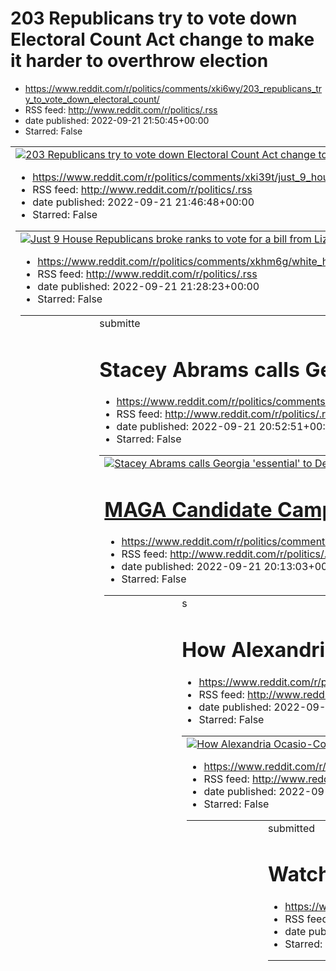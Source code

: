 # 203 Republicans try to vote down Electoral Count Act change to make it harder to overthrow election
 - https://www.reddit.com/r/politics/comments/xki6wy/203_republicans_try_to_vote_down_electoral_count/
 - RSS feed: http://www.reddit.com/r/politics/.rss
 - date published: 2022-09-21 21:50:45+00:00
 - Starred: False

<table> <tr><td> <a href="https://www.reddit.com/r/politics/comments/xki6wy/203_republicans_try_to_vote_down_electoral_count/"> <img alt="203 Republicans try to vote down Electoral Count Act change to make it harder to overthrow election" src="https://external-preview.redd.it/r5o60V2CZOp1saJtwK29VBXzXZUGd8-A9PrjzzdF1Ds.jpg?width=640&amp;crop=smart&amp;auto=webp&amp;s=af6f80d484401110919116a398cb92ea49c8e83f" title="203 Republicans try to vote down Electoral Count Act change to make it harder to 

# Just 9 House Republicans broke ranks to vote for a bill from Liz Cheney and House Democrats that aims to prevent another January 6. All of them are retiring.
 - https://www.reddit.com/r/politics/comments/xki39t/just_9_house_republicans_broke_ranks_to_vote_for/
 - RSS feed: http://www.reddit.com/r/politics/.rss
 - date published: 2022-09-21 21:46:48+00:00
 - Starred: False

<table> <tr><td> <a href="https://www.reddit.com/r/politics/comments/xki39t/just_9_house_republicans_broke_ranks_to_vote_for/"> <img alt="Just 9 House Republicans broke ranks to vote for a bill from Liz Cheney and House Democrats that aims to prevent another January 6. All of them are retiring." src="https://external-preview.redd.it/rIFq9oo0NeXEKMAsO103ke8orH-zsvQ8ZtTbb6wXZkA.jpg?width=640&amp;crop=smart&amp;auto=webp&amp;s=60421442d7fbc9b83046ad28dcc6ba086d243209" title="Just 9 House Republican

# White House slams Ted Cruz for touting infrastructure project he voted against
 - https://www.reddit.com/r/politics/comments/xkhm6g/white_house_slams_ted_cruz_for_touting/
 - RSS feed: http://www.reddit.com/r/politics/.rss
 - date published: 2022-09-21 21:28:23+00:00
 - Starred: False

<table> <tr><td> <a href="https://www.reddit.com/r/politics/comments/xkhm6g/white_house_slams_ted_cruz_for_touting/"> <img alt="White House slams Ted Cruz for touting infrastructure project he voted against" src="https://external-preview.redd.it/_i-nf9T3mfs0B5kTkman6ya69dLIkP9d4xvF_vGmWXg.jpg?width=640&amp;crop=smart&amp;auto=webp&amp;s=902cc3424039f7622fcc071df5d436dfaa25d571" title="White House slams Ted Cruz for touting infrastructure project he voted against" /> </a> </td><td> &#32; submitte

# Stacey Abrams calls Georgia 'essential' to Democrats keeping control of Congress in midterms
 - https://www.reddit.com/r/politics/comments/xkgo1x/stacey_abrams_calls_georgia_essential_to/
 - RSS feed: http://www.reddit.com/r/politics/.rss
 - date published: 2022-09-21 20:52:51+00:00
 - Starred: False

<table> <tr><td> <a href="https://www.reddit.com/r/politics/comments/xkgo1x/stacey_abrams_calls_georgia_essential_to/"> <img alt="Stacey Abrams calls Georgia 'essential' to Democrats keeping control of Congress in midterms" src="https://external-preview.redd.it/yM8S2nbLJ4PJaidakdQFeYhV-uIAZeGP8CrAUDHn8aA.jpg?width=640&amp;crop=smart&amp;auto=webp&amp;s=b93947e139fff302ede8ab0dc6946286dacdd7dc" title="Stacey Abrams calls Georgia 'essential' to Democrats keeping control of Congress in midterms" />

# MAGA Candidate Campaigning as Afghanistan Vet Has No Record of Serving There
 - https://www.reddit.com/r/politics/comments/xkfluf/maga_candidate_campaigning_as_afghanistan_vet_has/
 - RSS feed: http://www.reddit.com/r/politics/.rss
 - date published: 2022-09-21 20:13:03+00:00
 - Starred: False

<table> <tr><td> <a href="https://www.reddit.com/r/politics/comments/xkfluf/maga_candidate_campaigning_as_afghanistan_vet_has/"> <img alt="MAGA Candidate Campaigning as Afghanistan Vet Has No Record of Serving There" src="https://external-preview.redd.it/Y0DPfmZvV43SSGEaYGFDksXAcIKtFDTzTN5DUxZMyno.jpg?width=640&amp;crop=smart&amp;auto=webp&amp;s=ab1ead88e9a01b5418fe98c5fb4c370f085e2399" title="MAGA Candidate Campaigning as Afghanistan Vet Has No Record of Serving There" /> </a> </td><td> &#32; s

# How Alexandria Ocasio-Cortez inadvertently sparked the New York attorney general’s Trump lawsuit
 - https://www.reddit.com/r/politics/comments/xkeuld/how_alexandria_ocasiocortez_inadvertently_sparked/
 - RSS feed: http://www.reddit.com/r/politics/.rss
 - date published: 2022-09-21 19:45:21+00:00
 - Starred: False

<table> <tr><td> <a href="https://www.reddit.com/r/politics/comments/xkeuld/how_alexandria_ocasiocortez_inadvertently_sparked/"> <img alt="How Alexandria Ocasio-Cortez inadvertently sparked the New York attorney general’s Trump lawsuit" src="https://external-preview.redd.it/XGqfUepye1iCIEcc3uaraJlycdVdf5pOV-5pNa_0UOg.jpg?width=640&amp;crop=smart&amp;auto=webp&amp;s=4f0d78e145585f127ee31a08903569bb24f4a41a" title="How Alexandria Ocasio-Cortez inadvertently sparked the New York attorney general’s 

# In first, gay Democrat and gay Republican face off in congressional race
 - https://www.reddit.com/r/politics/comments/xkehkw/in_first_gay_democrat_and_gay_republican_face_off/
 - RSS feed: http://www.reddit.com/r/politics/.rss
 - date published: 2022-09-21 19:31:28+00:00
 - Starred: False

<table> <tr><td> <a href="https://www.reddit.com/r/politics/comments/xkehkw/in_first_gay_democrat_and_gay_republican_face_off/"> <img alt="In first, gay Democrat and gay Republican face off in congressional race" src="https://external-preview.redd.it/Bfhxp2tKMQnEdxLlgSHJ5mDx4H4fN886vgUFWQgU05Y.jpg?width=640&amp;crop=smart&amp;auto=webp&amp;s=f799da992a04fab2b1787625c68ae9b1139161aa" title="In first, gay Democrat and gay Republican face off in congressional race" /> </a> </td><td> &#32; submitted

# Watchdog Says Use 14th Amendment Against Lawmakers Who Betrayed Oaths on January 6
 - https://www.reddit.com/r/politics/comments/xkee0j/watchdog_says_use_14th_amendment_against/
 - RSS feed: http://www.reddit.com/r/politics/.rss
 - date published: 2022-09-21 19:27:54+00:00
 - Starred: False

<table> <tr><td> <a href="https://www.reddit.com/r/politics/comments/xkee0j/watchdog_says_use_14th_amendment_against/"> <img alt="Watchdog Says Use 14th Amendment Against Lawmakers Who Betrayed Oaths on January 6" src="https://external-preview.redd.it/ZfOznEXXwcy3SqJrpvxrwJdvG0FuUMreXdzl4dJGgUY.jpg?width=640&amp;crop=smart&amp;auto=webp&amp;s=4894222feedceefc56541270bb2103ddfc6fb8af" title="Watchdog Says Use 14th Amendment Against Lawmakers Who Betrayed Oaths on January 6" /> </a> </td><td> &#32

# Jon Stewart blasts DeSantis over ‘d***ish’ migrant flights
 - https://www.reddit.com/r/politics/comments/xkdif5/jon_stewart_blasts_desantis_over_dish_migrant/
 - RSS feed: http://www.reddit.com/r/politics/.rss
 - date published: 2022-09-21 18:54:17+00:00
 - Starred: False

<table> <tr><td> <a href="https://www.reddit.com/r/politics/comments/xkdif5/jon_stewart_blasts_desantis_over_dish_migrant/"> <img alt="Jon Stewart blasts DeSantis over ‘d***ish’ migrant flights" src="https://external-preview.redd.it/74QiQy5XV5Lk2-q3A3NsjkKevCydfJflTSZ_dwkrbQE.jpg?width=640&amp;crop=smart&amp;auto=webp&amp;s=0da37bc831ba4b347b4cea06780155b3478e2be5" title="Jon Stewart blasts DeSantis over ‘d***ish’ migrant flights" /> </a> </td><td> &#32; submitted by &#32; <a href="https://www.r

# Joe Biden's approval rating now as good as Ronald Reagan's at same stage
 - https://www.reddit.com/r/politics/comments/xkdgnr/joe_bidens_approval_rating_now_as_good_as_ronald/
 - RSS feed: http://www.reddit.com/r/politics/.rss
 - date published: 2022-09-21 18:52:23+00:00
 - Starred: False

<table> <tr><td> <a href="https://www.reddit.com/r/politics/comments/xkdgnr/joe_bidens_approval_rating_now_as_good_as_ronald/"> <img alt="Joe Biden's approval rating now as good as Ronald Reagan's at same stage" src="https://external-preview.redd.it/hmE9vvzV01e5_QlFM7mrWJq2N5FPhyBvrHEKHpTREX4.jpg?width=640&amp;crop=smart&amp;auto=webp&amp;s=773932c1f1c58f473a9b2530bd7812578aa5576e" title="Joe Biden's approval rating now as good as Ronald Reagan's at same stage" /> </a> </td><td> &#32; submitted 

# Ron Johnson mocked for slip saying he ‘condones’ white supremacism
 - https://www.reddit.com/r/politics/comments/xkcu5o/ron_johnson_mocked_for_slip_saying_he_condones/
 - RSS feed: http://www.reddit.com/r/politics/.rss
 - date published: 2022-09-21 18:28:37+00:00
 - Starred: False

<table> <tr><td> <a href="https://www.reddit.com/r/politics/comments/xkcu5o/ron_johnson_mocked_for_slip_saying_he_condones/"> <img alt="Ron Johnson mocked for slip saying he ‘condones’ white supremacism" src="https://external-preview.redd.it/r0RCDdYl70F6ArXAojqjJzfrY-qfIyKJSMugGY1-kpU.jpg?width=640&amp;crop=smart&amp;auto=webp&amp;s=51ecbe69605dedc4a41d2d2071b3fa15936afb9b" title="Ron Johnson mocked for slip saying he ‘condones’ white supremacism" /> </a> </td><td> &#32; submitted by &#32; <a hr

# Migrants, lawyers receive death threats after suing Florida over flights to Martha’s Vineyard
 - https://www.reddit.com/r/politics/comments/xkc8if/migrants_lawyers_receive_death_threats_after/
 - RSS feed: http://www.reddit.com/r/politics/.rss
 - date published: 2022-09-21 18:05:27+00:00
 - Starred: False

<table> <tr><td> <a href="https://www.reddit.com/r/politics/comments/xkc8if/migrants_lawyers_receive_death_threats_after/"> <img alt="Migrants, lawyers receive death threats after suing Florida over flights to Martha’s Vineyard" src="https://external-preview.redd.it/O4HD_EVkxZ7DY8TRgVNqYz43tZPsDTeSHaSPjoWWU1A.jpg?width=640&amp;crop=smart&amp;auto=webp&amp;s=fad80ebc868609e4b6127fc174f482aad9d7b423" title="Migrants, lawyers receive death threats after suing Florida over flights to Martha’s Vineya

# Trump PAC payments to law firm fighting New York probe top $1 million
 - https://www.reddit.com/r/politics/comments/xkbdwv/trump_pac_payments_to_law_firm_fighting_new_york/
 - RSS feed: http://www.reddit.com/r/politics/.rss
 - date published: 2022-09-21 17:33:28+00:00
 - Starred: False

<table> <tr><td> <a href="https://www.reddit.com/r/politics/comments/xkbdwv/trump_pac_payments_to_law_firm_fighting_new_york/"> <img alt="Trump PAC payments to law firm fighting New York probe top $1 million" src="https://external-preview.redd.it/vfUv8kXvOs8DIesemF7RCWuhluHUwdf5fG3Xk8FIJUw.jpg?width=640&amp;crop=smart&amp;auto=webp&amp;s=b11b49523b26f23f8ecc5860c2b1bcc46b05aed5" title="Trump PAC payments to law firm fighting New York probe top $1 million" /> </a> </td><td> &#32; submitted by &#3

# Ohio GOP House candidate has misrepresented military service
 - https://www.reddit.com/r/politics/comments/xkb0gw/ohio_gop_house_candidate_has_misrepresented/
 - RSS feed: http://www.reddit.com/r/politics/.rss
 - date published: 2022-09-21 17:19:35+00:00
 - Starred: False

<table> <tr><td> <a href="https://www.reddit.com/r/politics/comments/xkb0gw/ohio_gop_house_candidate_has_misrepresented/"> <img alt="Ohio GOP House candidate has misrepresented military service" src="https://external-preview.redd.it/LFq0Lm1nn6PwUS36gzouOLBpRJVL8cYR0sy2IeZ3_M8.jpg?width=640&amp;crop=smart&amp;auto=webp&amp;s=33bf9a3ba10b9799331023f4cead9dd99ef0317b" title="Ohio GOP House candidate has misrepresented military service" /> </a> </td><td> &#32; submitted by &#32; <a href="https://www

# Opinion | Shocker: Most Republicans oppose plan to avert a 2024 Trump coup
 - https://www.reddit.com/r/politics/comments/xkaiqr/opinion_shocker_most_republicans_oppose_plan_to/
 - RSS feed: http://www.reddit.com/r/politics/.rss
 - date published: 2022-09-21 17:00:53+00:00
 - Starred: False

<table> <tr><td> <a href="https://www.reddit.com/r/politics/comments/xkaiqr/opinion_shocker_most_republicans_oppose_plan_to/"> <img alt="Opinion | Shocker: Most Republicans oppose plan to avert a 2024 Trump coup" src="https://external-preview.redd.it/9DodU7V6sJgX_kpV5peE_zHkg6-PknxohfrM9YlisZ8.jpg?width=640&amp;crop=smart&amp;auto=webp&amp;s=1a0554e9d012648e8064e29ea40fcc6118df9daf" title="Opinion | Shocker: Most Republicans oppose plan to avert a 2024 Trump coup" /> </a> </td><td> &#32; submitt

# Watchdog Group Accuses Senate G.O.P. Campaign Arm of Breaking the Law
 - https://www.reddit.com/r/politics/comments/xk9tx4/watchdog_group_accuses_senate_gop_campaign_arm_of/
 - RSS feed: http://www.reddit.com/r/politics/.rss
 - date published: 2022-09-21 16:34:54+00:00
 - Starred: False

<table> <tr><td> <a href="https://www.reddit.com/r/politics/comments/xk9tx4/watchdog_group_accuses_senate_gop_campaign_arm_of/"> <img alt="Watchdog Group Accuses Senate G.O.P. Campaign Arm of Breaking the Law" src="https://external-preview.redd.it/811aBO7G45jtZSmMfeTmD4svNC0do5bmX7S_S8zb4zk.jpg?width=640&amp;crop=smart&amp;auto=webp&amp;s=22ac12976855ec4307aa41392e678d6f8c646279" title="Watchdog Group Accuses Senate G.O.P. Campaign Arm of Breaking the Law" /> </a> </td><td> &#32; submitted by &#

# New York's attorney general sues Trump and his children for alleged fraud
 - https://www.reddit.com/r/politics/comments/xk9ple/new_yorks_attorney_general_sues_trump_and_his/
 - RSS feed: http://www.reddit.com/r/politics/.rss
 - date published: 2022-09-21 16:30:26+00:00
 - Starred: False

<table> <tr><td> <a href="https://www.reddit.com/r/politics/comments/xk9ple/new_yorks_attorney_general_sues_trump_and_his/"> <img alt="New York's attorney general sues Trump and his children for alleged fraud" src="https://external-preview.redd.it/Q-G4XBpHppGWufmDAp_jyaFIh-UigSzkBtU9ggITnTk.jpg?width=640&amp;crop=smart&amp;auto=webp&amp;s=fb0c128168f99a7c2c0a591900d922dcd9603d79" title="New York's attorney general sues Trump and his children for alleged fraud" /> </a> </td><td> &#32; submitted b

# The Dearie hearing was worse than a trainwreck for Trump
 - https://www.reddit.com/r/politics/comments/xk8xuu/the_dearie_hearing_was_worse_than_a_trainwreck/
 - RSS feed: http://www.reddit.com/r/politics/.rss
 - date published: 2022-09-21 16:02:21+00:00
 - Starred: False

<table> <tr><td> <a href="https://www.reddit.com/r/politics/comments/xk8xuu/the_dearie_hearing_was_worse_than_a_trainwreck/"> <img alt="The Dearie hearing was worse than a trainwreck for Trump" src="https://external-preview.redd.it/i7az1xMgBpVIst0S4bhwULuu6wTWmnEZnyw3Z1bY1rY.jpg?width=640&amp;crop=smart&amp;auto=webp&amp;s=69296f712663996ae74becdbbd16b4bdcfc1b42c" title="The Dearie hearing was worse than a trainwreck for Trump" /> </a> </td><td> &#32; submitted by &#32; <a href="https://www.redd

# What If Ron DeSantis’s Martha’s Vineyard Stunt Wasn’t Actually Good Politics? - When the Florida governor shipped dozens of migrants to Massachusetts, many in the press excitedly credited him for making a savvy political play. They were wrong.
 - https://www.reddit.com/r/politics/comments/xk8iea/what_if_ron_desantiss_marthas_vineyard_stunt/
 - RSS feed: http://www.reddit.com/r/politics/.rss
 - date published: 2022-09-21 15:47:02+00:00
 - Starred: False

<table> <tr><td> <a href="https://www.reddit.com/r/politics/comments/xk8iea/what_if_ron_desantiss_marthas_vineyard_stunt/"> <img alt="What If Ron DeSantis’s Martha’s Vineyard Stunt Wasn’t Actually Good Politics? - When the Florida governor shipped dozens of migrants to Massachusetts, many in the press excitedly credited him for making a savvy political play. They were wrong." src="https://external-preview.redd.it/XIrU5byh0DwUlJBOTgFcn7DHdgACcrwKGu8fgaFkpcw.jpg?width=640&amp;crop=smart&amp;auto=w

# Mar-a-Lago Special Master Torches Team Trump’s Bogus Declassification Argument
 - https://www.reddit.com/r/politics/comments/xk7w24/maralago_special_master_torches_team_trumps_bogus/
 - RSS feed: http://www.reddit.com/r/politics/.rss
 - date published: 2022-09-21 15:22:58+00:00
 - Starred: False

<table> <tr><td> <a href="https://www.reddit.com/r/politics/comments/xk7w24/maralago_special_master_torches_team_trumps_bogus/"> <img alt="Mar-a-Lago Special Master Torches Team Trump’s Bogus Declassification Argument" src="https://external-preview.redd.it/FkrwLpVZaRAtPs-5u_Dk5ut9F5b9Ph9hJbxivkm0JV0.jpg?width=640&amp;crop=smart&amp;auto=webp&amp;s=57756b56d9956873b940ae5db95a60c67ba7b69e" title="Mar-a-Lago Special Master Torches Team Trump’s Bogus Declassification Argument" /> </a> </td><td> &#3

# Ron DeSantis Did His Democratic Challenger a Huge Favor by Trafficking Migrants: Charlie Crist, the Democratic nominee for governor, raised $1 million in the 48 hours after news of the GOP governor’s Martha’s Vineyard stunt.
 - https://www.reddit.com/r/politics/comments/xk7imf/ron_desantis_did_his_democratic_challenger_a_huge/
 - RSS feed: http://www.reddit.com/r/politics/.rss
 - date published: 2022-09-21 15:09:05+00:00
 - Starred: False

<table> <tr><td> <a href="https://www.reddit.com/r/politics/comments/xk7imf/ron_desantis_did_his_democratic_challenger_a_huge/"> <img alt="Ron DeSantis Did His Democratic Challenger a Huge Favor by Trafficking Migrants: Charlie Crist, the Democratic nominee for governor, raised $1 million in the 48 hours after news of the GOP governor’s Martha’s Vineyard stunt." src="https://external-preview.redd.it/ybHsZ7hZW8AAEqasxyrt9nwXt6TrpC3ldNFk1zwodpI.jpg?width=640&amp;crop=smart&amp;auto=webp&amp;s=2016

# Ron DeSantis Sued for the Stunt that He Hopes Made Him Look Cool in Iowa | When you're auditioning for president, everyone and everything looks like a stepping stone.
 - https://www.reddit.com/r/politics/comments/xk60hm/ron_desantis_sued_for_the_stunt_that_he_hopes/
 - RSS feed: http://www.reddit.com/r/politics/.rss
 - date published: 2022-09-21 14:10:54+00:00
 - Starred: False

<table> <tr><td> <a href="https://www.reddit.com/r/politics/comments/xk60hm/ron_desantis_sued_for_the_stunt_that_he_hopes/"> <img alt="Ron DeSantis Sued for the Stunt that He Hopes Made Him Look Cool in Iowa | When you're auditioning for president, everyone and everything looks like a stepping stone." src="https://external-preview.redd.it/aVyptUYrBJgTWA-e5qgGZyDaiHS1WTWroutTIhCzxxE.jpg?width=640&amp;crop=smart&amp;auto=webp&amp;s=5576918454231ae6ca7dd037623d252523457152" title="Ron DeSantis Sued

# Commission recommends renaming hundreds of military assets linked to Confederacy
 - https://www.reddit.com/r/politics/comments/xk5wfb/commission_recommends_renaming_hundreds_of/
 - RSS feed: http://www.reddit.com/r/politics/.rss
 - date published: 2022-09-21 14:06:27+00:00
 - Starred: False

<table> <tr><td> <a href="https://www.reddit.com/r/politics/comments/xk5wfb/commission_recommends_renaming_hundreds_of/"> <img alt="Commission recommends renaming hundreds of military assets linked to Confederacy" src="https://external-preview.redd.it/qYW4zbv0XDnot2njJWvxllg65xkAEsegHukusa_posc.jpg?width=640&amp;crop=smart&amp;auto=webp&amp;s=2112c2462ea4d8529b5b158f707c7b368bfe5abc" title="Commission recommends renaming hundreds of military assets linked to Confederacy" /> </a> </td><td> &#32; 

# DePerno seeks to outlaw Plan B emergency contraceptive in Michigan, compares it to fentanyl
 - https://www.reddit.com/r/politics/comments/xk5uxd/deperno_seeks_to_outlaw_plan_b_emergency/
 - RSS feed: http://www.reddit.com/r/politics/.rss
 - date published: 2022-09-21 14:04:48+00:00
 - Starred: False

<table> <tr><td> <a href="https://www.reddit.com/r/politics/comments/xk5uxd/deperno_seeks_to_outlaw_plan_b_emergency/"> <img alt="DePerno seeks to outlaw Plan B emergency contraceptive in Michigan, compares it to fentanyl" src="https://external-preview.redd.it/Q47r5SdRKCm_aeARGdQB7GWnznvZviV0m_QKPKeHC9c.jpg?width=320&amp;crop=smart&amp;auto=webp&amp;s=522ac1a7e9b155e841d79f1b883203cf32b2a2ab" title="DePerno seeks to outlaw Plan B emergency contraceptive in Michigan, compares it to fentanyl" /> <

# Narcissistic presidents get us into longer wars, according to a new study
 - https://www.reddit.com/r/politics/comments/xk5gnd/narcissistic_presidents_get_us_into_longer_wars/
 - RSS feed: http://www.reddit.com/r/politics/.rss
 - date published: 2022-09-21 13:49:33+00:00
 - Starred: False

<table> <tr><td> <a href="https://www.reddit.com/r/politics/comments/xk5gnd/narcissistic_presidents_get_us_into_longer_wars/"> <img alt="Narcissistic presidents get us into longer wars, according to a new study" src="https://external-preview.redd.it/uzl3510g_v58CVhEALEx04wARPG6b8BgJ9ASLDTaiN8.jpg?width=640&amp;crop=smart&amp;auto=webp&amp;s=c38964ac0793bfc0444d5c36cdb361389b94f8f2" title="Narcissistic presidents get us into longer wars, according to a new study" /> </a> </td><td> &#32; submitted

# Senate Unanimously Passes Resolution Condemning Violence And Threats Of Violence Against The FBI
 - https://www.reddit.com/r/politics/comments/xk59t2/senate_unanimously_passes_resolution_condemning/
 - RSS feed: http://www.reddit.com/r/politics/.rss
 - date published: 2022-09-21 13:41:43+00:00
 - Starred: False

<table> <tr><td> <a href="https://www.reddit.com/r/politics/comments/xk59t2/senate_unanimously_passes_resolution_condemning/"> <img alt="Senate Unanimously Passes Resolution Condemning Violence And Threats Of Violence Against The FBI" src="https://external-preview.redd.it/m_97pYFgLvvZ51oBsJdlSGpv8hed-viNrH4W63xRyWg.jpg?width=640&amp;crop=smart&amp;auto=webp&amp;s=7cdf5abaac5639ad81c175a5694ea52229ce2613" title="Senate Unanimously Passes Resolution Condemning Violence And Threats Of Violence Agai

# Trump Endorsed QAnon Because He’s Stuck
 - https://www.reddit.com/r/politics/comments/xk3f6b/trump_endorsed_qanon_because_hes_stuck/
 - RSS feed: http://www.reddit.com/r/politics/.rss
 - date published: 2022-09-21 12:22:20+00:00
 - Starred: False

<table> <tr><td> <a href="https://www.reddit.com/r/politics/comments/xk3f6b/trump_endorsed_qanon_because_hes_stuck/"> <img alt="Trump Endorsed QAnon Because He’s Stuck" src="https://external-preview.redd.it/aj_kojssA7FetPsmcSiDT5Mcmz3gZS0Nh6_qXY4V6nk.jpg?width=640&amp;crop=smart&amp;auto=webp&amp;s=b7052ea6c92137488e24490f7d51773d27619b26" title="Trump Endorsed QAnon Because He’s Stuck" /> </a> </td><td> &#32; submitted by &#32; <a href="https://www.reddit.com/user/AnimatorJay"> /u/AnimatorJay <

# Discussion Thread: Biden Addresses the U.N. General Assembly at 9 a.m. ET
 - https://www.reddit.com/r/politics/comments/xk3d08/discussion_thread_biden_addresses_the_un_general/
 - RSS feed: http://www.reddit.com/r/politics/.rss
 - date published: 2022-09-21 12:19:40+00:00
 - Starred: False

<!-- SC_OFF --><div class="md"><p>Along with over 30 other world leaders, President Biden will give an address to the 77th session of the United Nations General Assembly today in which he is expected to focus primarily on Russia's invasion of Ukraine. Separately, he will meet the new British Prime Minister, Liz Truss, and participate in a summit that aims to raise money to combat various diseases.</p> <p><strong>Selected News Coverage:</strong></p> <ul> <li><p>The Guardian (no paywall): <a href=

# Missouri Democratic leader introduces bill to repeal state’s near-total ban on abortion
 - https://www.reddit.com/r/politics/comments/xk32q4/missouri_democratic_leader_introduces_bill_to/
 - RSS feed: http://www.reddit.com/r/politics/.rss
 - date published: 2022-09-21 12:06:28+00:00
 - Starred: False

<table> <tr><td> <a href="https://www.reddit.com/r/politics/comments/xk32q4/missouri_democratic_leader_introduces_bill_to/"> <img alt="Missouri Democratic leader introduces bill to repeal state’s near-total ban on abortion" src="https://external-preview.redd.it/2fnRxSHH7CVNBHs9q3ZCjPA7lRFnNKCeIJj9-jkSxyM.jpg?width=640&amp;crop=smart&amp;auto=webp&amp;s=66e3a7e698501a34160a5491dee3c2ec3af4af29" title="Missouri Democratic leader introduces bill to repeal state’s near-total ban on abortion" /> </a>

# TikTok plans to ban all political fundraising on its platform
 - https://www.reddit.com/r/politics/comments/xk30cs/tiktok_plans_to_ban_all_political_fundraising_on/
 - RSS feed: http://www.reddit.com/r/politics/.rss
 - date published: 2022-09-21 12:03:31+00:00
 - Starred: False

<table> <tr><td> <a href="https://www.reddit.com/r/politics/comments/xk30cs/tiktok_plans_to_ban_all_political_fundraising_on/"> <img alt="TikTok plans to ban all political fundraising on its platform" src="https://external-preview.redd.it/97c1ixAv6VuGvOTfOlzzbvIzbUs5GTQQnTuGGb9D7tw.jpg?width=640&amp;crop=smart&amp;auto=webp&amp;s=66e17d8050a063db5bb305daeb55013f6bad2ff5" title="TikTok plans to ban all political fundraising on its platform" /> </a> </td><td> &#32; submitted by &#32; <a href="http

# Trump's request for special master "already backfired"—former prosecutor
 - https://www.reddit.com/r/politics/comments/xk2qje/trumps_request_for_special_master_already/
 - RSS feed: http://www.reddit.com/r/politics/.rss
 - date published: 2022-09-21 11:51:15+00:00
 - Starred: False

<table> <tr><td> <a href="https://www.reddit.com/r/politics/comments/xk2qje/trumps_request_for_special_master_already/"> <img alt="Trump's request for special master &quot;already backfired&quot;—former prosecutor" src="https://external-preview.redd.it/NvwYNvDsU506iuLxKNUP_TsCkfrqoDXRIkElzjLj3sA.jpg?width=640&amp;crop=smart&amp;auto=webp&amp;s=6da1cd61783643f18898d5aa2ad66366433a58c1" title="Trump's request for special master &quot;already backfired&quot;—former prosecutor" /> </a> </td><td> &#3

# Dozens of Trump’s phony electors, many under investigation, still hold powerful GOP jobs in key states - In some cases, Trump’s fake electors could influence elections in midterm swing states, while others are running for office themselves.
 - https://www.reddit.com/r/politics/comments/xk2p2z/dozens_of_trumps_phony_electors_many_under/
 - RSS feed: http://www.reddit.com/r/politics/.rss
 - date published: 2022-09-21 11:49:21+00:00
 - Starred: False

<table> <tr><td> <a href="https://www.reddit.com/r/politics/comments/xk2p2z/dozens_of_trumps_phony_electors_many_under/"> <img alt="Dozens of Trump’s phony electors, many under investigation, still hold powerful GOP jobs in key states - In some cases, Trump’s fake electors could influence elections in midterm swing states, while others are running for office themselves." src="https://external-preview.redd.it/QqtXETzIXUf38L1bbAcHI7ILaQMi0zlmd9yJtxvzN20.jpg?width=640&amp;crop=smart&amp;auto=webp&a

# House to vote on election law overhaul in response to Jan. 6
 - https://www.reddit.com/r/politics/comments/xk1y5n/house_to_vote_on_election_law_overhaul_in/
 - RSS feed: http://www.reddit.com/r/politics/.rss
 - date published: 2022-09-21 11:12:26+00:00
 - Starred: False

<table> <tr><td> <a href="https://www.reddit.com/r/politics/comments/xk1y5n/house_to_vote_on_election_law_overhaul_in/"> <img alt="House to vote on election law overhaul in response to Jan. 6" src="https://external-preview.redd.it/9ixfmXCfs3wH-xwt2Lx6QnVWHh-mpm1oE-gSk9EI4cg.jpg?width=640&amp;crop=smart&amp;auto=webp&amp;s=e6efce74ae9454291d0d0179a09c7a22a1d83031" title="House to vote on election law overhaul in response to Jan. 6" /> </a> </td><td> &#32; submitted by &#32; <a href="https://www.r

# Most Republicans Support Declaring the United States a Christian Nation
 - https://www.reddit.com/r/politics/comments/xk1tb9/most_republicans_support_declaring_the_united/
 - RSS feed: http://www.reddit.com/r/politics/.rss
 - date published: 2022-09-21 11:05:38+00:00
 - Starred: False

<table> <tr><td> <a href="https://www.reddit.com/r/politics/comments/xk1tb9/most_republicans_support_declaring_the_united/"> <img alt="Most Republicans Support Declaring the United States a Christian Nation" src="https://external-preview.redd.it/55-7F5LTo5pcY3-eBT2IIAIAkQcD2etrp8FeIamv0S0.jpg?width=640&amp;crop=smart&amp;auto=webp&amp;s=656bde262e3e3d448d2d09658afd09aa2a5daf74" title="Most Republicans Support Declaring the United States a Christian Nation" /> </a> </td><td> &#32; submitted by &#

# ‘Mute! Mute! Mute!’: First Trump hearing by special master descends into chaos
 - https://www.reddit.com/r/politics/comments/xk1lnn/mute_mute_mute_first_trump_hearing_by_special/
 - RSS feed: http://www.reddit.com/r/politics/.rss
 - date published: 2022-09-21 10:55:17+00:00
 - Starred: False

<table> <tr><td> <a href="https://www.reddit.com/r/politics/comments/xk1lnn/mute_mute_mute_first_trump_hearing_by_special/"> <img alt="‘Mute! Mute! Mute!’: First Trump hearing by special master descends into chaos" src="https://external-preview.redd.it/vEdJprDT_iqyOMrE9CTF4EcBS8_tFnH2gIN9Pe_Cg3M.jpg?width=640&amp;crop=smart&amp;auto=webp&amp;s=f889c1e241260949560c881ece7717a852c31c7a" title="‘Mute! Mute! Mute!’: First Trump hearing by special master descends into chaos" /> </a> </td><td> &#32; s

# Florida officials made fake 'official-looking' brochure advertising refugee benefits for migrants, lawsuit against Ron DeSantis says
 - https://www.reddit.com/r/politics/comments/xk1gbc/florida_officials_made_fake_officiallooking/
 - RSS feed: http://www.reddit.com/r/politics/.rss
 - date published: 2022-09-21 10:47:12+00:00
 - Starred: False

<table> <tr><td> <a href="https://www.reddit.com/r/politics/comments/xk1gbc/florida_officials_made_fake_officiallooking/"> <img alt="Florida officials made fake 'official-looking' brochure advertising refugee benefits for migrants, lawsuit against Ron DeSantis says" src="https://external-preview.redd.it/1BPBDO5fTAQW1PLqTTIUW6fmGgpfiSHlnTdRooSBefU.jpg?width=640&amp;crop=smart&amp;auto=webp&amp;s=ea9f940950b9bb2f31ba6ab5c2ebf0bc86db02e4" title="Florida officials made fake 'official-looking' brochu

# Trump wanted to bus murderers to Democrat cities—Former DHS chief of staff
 - https://www.reddit.com/r/politics/comments/xk17od/trump_wanted_to_bus_murderers_to_democrat/
 - RSS feed: http://www.reddit.com/r/politics/.rss
 - date published: 2022-09-21 10:34:10+00:00
 - Starred: False

<table> <tr><td> <a href="https://www.reddit.com/r/politics/comments/xk17od/trump_wanted_to_bus_murderers_to_democrat/"> <img alt="Trump wanted to bus murderers to Democrat cities—Former DHS chief of staff" src="https://external-preview.redd.it/JB_14bQC_ketUSPvG69_qb74WfRi6bgved6DNOSvk40.jpg?width=640&amp;crop=smart&amp;auto=webp&amp;s=f27fdf7e9ce940fec05fe7db67865bd9188f80e1" title="Trump wanted to bus murderers to Democrat cities—Former DHS chief of staff" /> </a> </td><td> &#32; submitted by 

# Democrats & Republicans Agree: Trump Investigation Should Be Released Before Midterms If Possible, Poll Finds
 - https://www.reddit.com/r/politics/comments/xk12vq/democrats_republicans_agree_trump_investigation/
 - RSS feed: http://www.reddit.com/r/politics/.rss
 - date published: 2022-09-21 10:26:35+00:00
 - Starred: False

<table> <tr><td> <a href="https://www.reddit.com/r/politics/comments/xk12vq/democrats_republicans_agree_trump_investigation/"> <img alt="Democrats &amp; Republicans Agree: Trump Investigation Should Be Released Before Midterms If Possible, Poll Finds" src="https://external-preview.redd.it/wmqDY49tHJtdPB7C3oiUaPQJZG8bVPeCdnXgwDQaaRE.jpg?width=640&amp;crop=smart&amp;auto=webp&amp;s=b78f43cfbf70f3ac747da9446615fee3013ce5f8" title="Democrats &amp; Republicans Agree: Trump Investigation Should Be Rel

# Kinzinger: GOP-Led Congress Would Try to Impeach Biden Every Week
 - https://www.reddit.com/r/politics/comments/xk049e/kinzinger_gopled_congress_would_try_to_impeach/
 - RSS feed: http://www.reddit.com/r/politics/.rss
 - date published: 2022-09-21 09:32:56+00:00
 - Starred: False

<table> <tr><td> <a href="https://www.reddit.com/r/politics/comments/xk049e/kinzinger_gopled_congress_would_try_to_impeach/"> <img alt="Kinzinger: GOP-Led Congress Would Try to Impeach Biden Every Week" src="https://external-preview.redd.it/kP600H5SFdcqMR3JIWBuprjPn6I37OTfCERTDjwKv-I.jpg?width=640&amp;crop=smart&amp;auto=webp&amp;s=8e074f1adfc4af1a0bd2c3f78b54c1f13c26aee4" title="Kinzinger: GOP-Led Congress Would Try to Impeach Biden Every Week" /> </a> </td><td> &#32; submitted by &#32; <a href

# Celebrity Rabbi Turns on Dr. Oz, Calls Campaign ‘A Waste’ in Leaked Emails. “This kind of politics is destroying America,” Boteach says
 - https://www.reddit.com/r/politics/comments/xju95v/celebrity_rabbi_turns_on_dr_oz_calls_campaign_a/
 - RSS feed: http://www.reddit.com/r/politics/.rss
 - date published: 2022-09-21 04:02:24+00:00
 - Starred: False

<table> <tr><td> <a href="https://www.reddit.com/r/politics/comments/xju95v/celebrity_rabbi_turns_on_dr_oz_calls_campaign_a/"> <img alt="Celebrity Rabbi Turns on Dr. Oz, Calls Campaign ‘A Waste’ in Leaked Emails. “This kind of politics is destroying America,” Boteach says" src="https://external-preview.redd.it/ju6gxEYP7gIxnrHs9xyM3u0hR5pzpxASAS8AxGYEuxw.jpg?width=640&amp;crop=smart&amp;auto=webp&amp;s=28f02b4f32910a2836e15e6accc63385a7265d64" title="Celebrity Rabbi Turns on Dr. Oz, Calls Campaig

# Writer Who Says Trump Raped Her Plans to Use New Law to Prove It
 - https://www.reddit.com/r/politics/comments/xjtvcx/writer_who_says_trump_raped_her_plans_to_use_new/
 - RSS feed: http://www.reddit.com/r/politics/.rss
 - date published: 2022-09-21 03:43:57+00:00
 - Starred: False

<table> <tr><td> <a href="https://www.reddit.com/r/politics/comments/xjtvcx/writer_who_says_trump_raped_her_plans_to_use_new/"> <img alt="Writer Who Says Trump Raped Her Plans to Use New Law to Prove It" src="https://external-preview.redd.it/ZzPXiaahK8H9e632QAcXtb9LnxVSdHSqhycqWM-4mVg.jpg?width=640&amp;crop=smart&amp;auto=webp&amp;s=82a8504d808959ac15f0df6ad52c2c05308e3bf5" title="Writer Who Says Trump Raped Her Plans to Use New Law to Prove It" /> </a> </td><td> &#32; submitted by &#32; <a href

# Trump’s lawyers just gave away the game, exposing his Achilles’ heel
 - https://www.reddit.com/r/politics/comments/xjts3g/trumps_lawyers_just_gave_away_the_game_exposing/
 - RSS feed: http://www.reddit.com/r/politics/.rss
 - date published: 2022-09-21 03:39:33+00:00
 - Starred: False

<table> <tr><td> <a href="https://www.reddit.com/r/politics/comments/xjts3g/trumps_lawyers_just_gave_away_the_game_exposing/"> <img alt="Trump’s lawyers just gave away the game, exposing his Achilles’ heel" src="https://external-preview.redd.it/7_BDsA8U6o0fYovH2HTtKT4zQhmVA4vmWPPq_QdEDN4.jpg?width=640&amp;crop=smart&amp;auto=webp&amp;s=18bae9b2726de2d2f60da847a99052137e4ae7d0" title="Trump’s lawyers just gave away the game, exposing his Achilles’ heel" /> </a> </td><td> &#32; submitted by &#32; 

# Trump’s Classified Documents Defense Is Unraveling Faster Than You Can Say “Lock Him Up”
 - https://www.reddit.com/r/politics/comments/xjtn92/trumps_classified_documents_defense_is_unraveling/
 - RSS feed: http://www.reddit.com/r/politics/.rss
 - date published: 2022-09-21 03:33:03+00:00
 - Starred: False

<table> <tr><td> <a href="https://www.reddit.com/r/politics/comments/xjtn92/trumps_classified_documents_defense_is_unraveling/"> <img alt="Trump’s Classified Documents Defense Is Unraveling Faster Than You Can Say “Lock Him Up”" src="https://external-preview.redd.it/wTgVVZL1i44rbL-e27xOEalYWkbXdUxJ8Hs2hCiyCn4.jpg?width=640&amp;crop=smart&amp;auto=webp&amp;s=6db239f14e9e49ee3a8e38a19253e4f5e0a909a3" title="Trump’s Classified Documents Defense Is Unraveling Faster Than You Can Say “Lock Him Up”" /

# Lawrence: Trump’s chances of indictment may have 'skyrocketed'
 - https://www.reddit.com/r/politics/comments/xjt2sw/lawrence_trumps_chances_of_indictment_may_have/
 - RSS feed: http://www.reddit.com/r/politics/.rss
 - date published: 2022-09-21 03:06:39+00:00
 - Starred: False

<table> <tr><td> <a href="https://www.reddit.com/r/politics/comments/xjt2sw/lawrence_trumps_chances_of_indictment_may_have/"> <img alt="Lawrence: Trump’s chances of indictment may have 'skyrocketed'" src="https://external-preview.redd.it/B0zPLnP-FXTv-Y4izb54mpKDtgNFQdb5QtFcDGY1pTs.jpg?width=640&amp;crop=smart&amp;auto=webp&amp;s=7772bd62f294e6663d859ca980c9bddfe40635ec" title="Lawrence: Trump’s chances of indictment may have 'skyrocketed'" /> </a> </td><td> &#32; submitted by &#32; <a href="http

# DeSantis Admits Mass Migration Not Really A Big Problem In Florida Right Now
 - https://www.reddit.com/r/politics/comments/xjsbg5/desantis_admits_mass_migration_not_really_a_big/
 - RSS feed: http://www.reddit.com/r/politics/.rss
 - date published: 2022-09-21 02:32:04+00:00
 - Starred: False

<table> <tr><td> <a href="https://www.reddit.com/r/politics/comments/xjsbg5/desantis_admits_mass_migration_not_really_a_big/"> <img alt="DeSantis Admits Mass Migration Not Really A Big Problem In Florida Right Now" src="https://external-preview.redd.it/FWrrgfxkHrf1rXDADklcEBSrfybDMOaoVi_a-V_Qdis.jpg?width=640&amp;crop=smart&amp;auto=webp&amp;s=154d01df15ac2f15e70d929d1bc55622b01ac252" title="DeSantis Admits Mass Migration Not Really A Big Problem In Florida Right Now" /> </a> </td><td> &#32; sub

# Texas Sheriff Getting Threats After Saying He’d Investigate DeSantis
 - https://www.reddit.com/r/politics/comments/xjp5i9/texas_sheriff_getting_threats_after_saying_hed/
 - RSS feed: http://www.reddit.com/r/politics/.rss
 - date published: 2022-09-21 00:12:23+00:00
 - Starred: False

<table> <tr><td> <a href="https://www.reddit.com/r/politics/comments/xjp5i9/texas_sheriff_getting_threats_after_saying_hed/"> <img alt="Texas Sheriff Getting Threats After Saying He’d Investigate DeSantis" src="https://external-preview.redd.it/4j3hJEzCvmmfHqhsfnr4KcylKzgxU3L3Y4R81dJXVn4.jpg?width=640&amp;crop=smart&amp;auto=webp&amp;s=8dd1b396877c652f4c959d4c54261bae063a9383" title="Texas Sheriff Getting Threats After Saying He’d Investigate DeSantis" /> </a> </td><td> &#32; submitted by &#32; <
